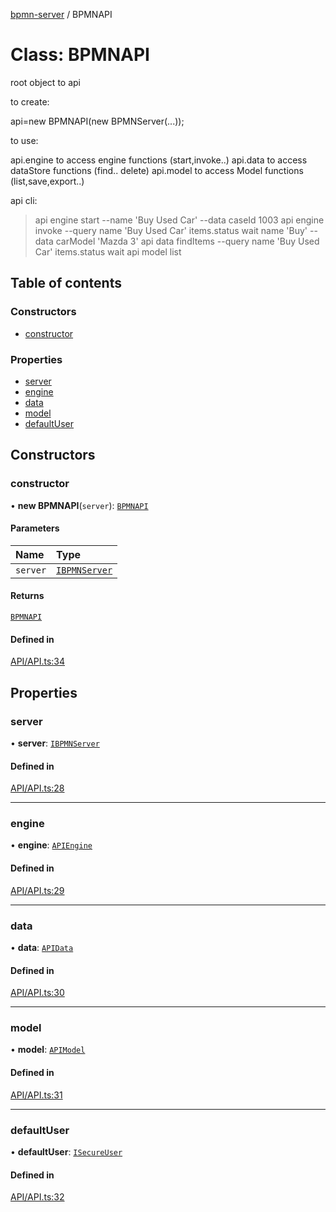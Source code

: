 [bpmn-server](../readme.md) / BPMNAPI

# Class: BPMNAPI

root object to api

 to create:

 api=new BPMNAPI(new BPMNServer(...));

 to use:

 api.engine  to access engine functions (start,invoke..)
 api.data    to access dataStore functions (find.. delete)
 api.model   to access Model functions (list,save,export..)

 api cli:
 >api engine start       --name 'Buy Used Car'   --data caseId 1003
 >api engine invoke      --query name 'Buy Used Car' items.status wait name 'Buy'     --data carModel 'Mazda 3'
 >api data   findItems   --query name 'Buy Used Car' items.status wait
 >api model  list

## Table of contents

### Constructors

- [constructor](BPMNAPI.md#constructor)

### Properties

- [server](BPMNAPI.md#server)
- [engine](BPMNAPI.md#engine)
- [data](BPMNAPI.md#data)
- [model](BPMNAPI.md#model)
- [defaultUser](BPMNAPI.md#defaultuser)

## Constructors

### constructor

• **new BPMNAPI**(`server`): [`BPMNAPI`](BPMNAPI.md)

#### Parameters

| Name | Type |
| :------ | :------ |
| `server` | [`IBPMNServer`](../interfaces/IBPMNServer.md) |

#### Returns

[`BPMNAPI`](BPMNAPI.md)

#### Defined in

[API/API.ts:34](https://github.com/bpmnServer/bpmn-server/blob/40582af/src/API/API.ts#L34)

## Properties

### server

• **server**: [`IBPMNServer`](../interfaces/IBPMNServer.md)

#### Defined in

[API/API.ts:28](https://github.com/bpmnServer/bpmn-server/blob/40582af/src/API/API.ts#L28)

___

### engine

• **engine**: [`APIEngine`](APIEngine.md)

#### Defined in

[API/API.ts:29](https://github.com/bpmnServer/bpmn-server/blob/40582af/src/API/API.ts#L29)

___

### data

• **data**: [`APIData`](APIData.md)

#### Defined in

[API/API.ts:30](https://github.com/bpmnServer/bpmn-server/blob/40582af/src/API/API.ts#L30)

___

### model

• **model**: [`APIModel`](APIModel.md)

#### Defined in

[API/API.ts:31](https://github.com/bpmnServer/bpmn-server/blob/40582af/src/API/API.ts#L31)

___

### defaultUser

• **defaultUser**: [`ISecureUser`](../interfaces/ISecureUser.md)

#### Defined in

[API/API.ts:32](https://github.com/bpmnServer/bpmn-server/blob/40582af/src/API/API.ts#L32)
